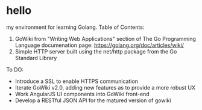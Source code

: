 # hello
my environment for learning Golang.  Table of Contents:

1. GoWiki from "Writing Web Applications" section of The Go Programming Language documenation page: https://golang.org/doc/articles/wiki/
2. Simple HTTP server built using the net/http package from the Go Standard Library


To DO: 

- Introduce a SSL to enable HTTPS communication
- Iterate GoWiki v2.0, adding new features as to provide a more robust UX
- Work AngularJS UI components into GoWiki front-end
- Develop a RESTful JSON API for the matured version of gowiki

